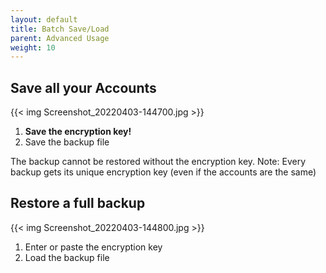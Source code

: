 ```yaml
---
layout: default
title: Batch Save/Load
parent: Advanced Usage
weight: 10
---
```


## Save all your Accounts
{{< img Screenshot_20220403-144700.jpg >}}

1. **Save the encryption key!**
2. Save the backup file

The backup cannot be restored without
the encryption key.
Note: Every backup gets its unique encryption key (even if the accounts are the same)

## Restore a full backup

{{< img Screenshot_20220403-144800.jpg >}}

1. Enter or paste the encryption key
2. Load the backup file
